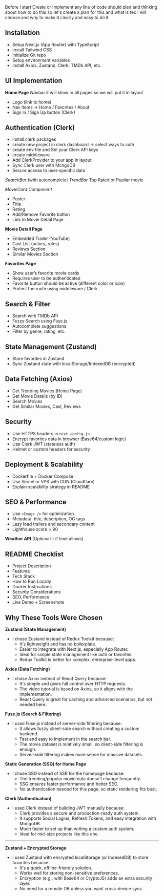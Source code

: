 Before I start Create or implement any line of code should plan and thinking about how to do this so let's create a plan for this and what is tec I will choose and why to make it clearly and easy to do it

## Installation
- Setup Next.js (App Router) with TypeScript
- Install Tailwind CSS
- Initialize Git repo
- Setup environment variables
- Install Axios, Zustand, Clerk, TMDb API, etc.

## UI Implementation

**Home Page**
*Navbar* it will show in all pages so we will put it in layout
  - Logo (link to home)
  - Nav Items → Home / Favorites / About
  - Sign In / Sign Up button (Clerk)
  ## Authentication (Clerk)
  - install clerk packages
  - create new project in clerk dashboard → select ways to auth
  - create env file and Set your Clerk API keys
  - create middleware
  - Add ClerkProvider to your app in layout
  - Sync Clerk user with MongoDB
  - Secure access to user-specific data

*SearchBar* (with autocomplete)
*TrendBar*   Top Rated or Pupilar  movie 

*MovieCard Component*
  - Poster
  - Title
  - Rating
  - Add/Remove Favorite button
  - Link to Movie Detail Page

**Movie Detail Page**
- Embedded Trailer (YouTube)
- Cast List (actors, roles)
- Reviews Section
- Similar Movies Section

**Favorites Page**
- Show user’s favorite movie cards
- Requires user to be authenticated
- Favorite button should be active (different color or icon)
- Protect the route using middleware / Clerk

## Search & Filter
- Search with TMDb API
- Fuzzy Search using Fuse.js
- Autocomplete suggestions
- Filter by genre, rating, etc.



## State Management (Zustand)
- Store favorites in Zustand
- Sync Zustand state with localStorage/IndexedDB (encrypted)

## Data Fetching (Axios)
- Get Trending Movies (Home Page)
- Get Movie Details (by ID)
- Search Movies
- Get Similar Movies, Cast, Reviews

## Security
- Use HTTPS headers in `next.config.js`
- Encrypt favorites data in browser (Base64/custom logic)
- Use Clerk JWT (stateless auth)
- Helmet or custom headers for security

## Deployment & Scalability
- Dockerfile + Docker Compose
- Use Vercel or VPS with CDN (Cloudflare)
- Explain scalability strategy in README

## SEO & Performance
- Use `<Image />` for optimization
- Metadata: title, description, OG tags
- Lazy load trailers and secondary content
- Lighthouse score > 90

**Weather API** (Optional – if time allows)

## README Checklist
- Project Description
- Features
- Tech Stack
- How to Run Locally
- Docker Instructions
- Security Considerations
- SEO, Performance
- Live Demo + Screenshots


## Why These Tools Were Chosen

**Zustand (State Management)**
- I chose Zustand instead of Redux Toolkit because:
  - It's lightweight and has no boilerplate.
  - Easier to integrate with Next.js, especially App Router.
  - Ideal for simple state management like auth or favorites.
  - Redux Toolkit is better for complex, enterprise-level apps.


**Axios (Data Fetching)**
- I chose Axios instead of React Query because:
  - It's simple and gives full control over HTTP requests.
  - The video tutorial is based on Axios, so it aligns with the implementation.
  - React Query is great for caching and advanced scenarios, but not needed here.


**Fuse.js (Search & Filtering)**
- I used Fuse.js instead of server-side filtering because:
  - It allows fuzzy client-side search without creating a custom backend.
  - Fast and easy to implement in the search bar.
  - The movie dataset is relatively small, so client-side filtering is enough.
  - Server-side filtering makes more sense for massive datasets.


**Static Generation (SSG) for Home Page**
- I chose SSG instead of SSR for the homepage because:
  - The trending/popular movie data doesn't change frequently.
  - SSG ensures faster performance and better SEO.
  - No authentication needed for this page, so static rendering fits best.


**Clerk (Authentication)**
- I used Clerk instead of building JWT manually because:
  - Clerk provides a secure and production-ready auth system.
  - It supports Social Logins, Refresh Tokens, and easy integration with MongoDB.
  - Much faster to set up than writing a custom auth system.
  - Ideal for mid-size projects like this one.

---

**Zustand + Encrypted Storage**
- I used Zustand with encrypted localStorage (or IndexedDB) to store favorites because:
  - It's a quick, offline-friendly solution.
  - Works well for storing non-sensitive preferences.
  - Encryption (e.g., with Base64 or CryptoJS) adds an extra security layer.
  - No need for a remote DB unless you want cross-device sync.

